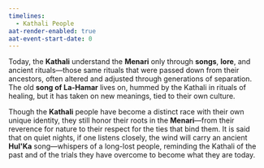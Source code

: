 ```yaml
---
timelines:
  - Kathali People
aat-render-enabled: true
aat-event-start-date: 0
---
```

Today, the **Kathali** understand the **Menari** only through **songs**, **lore**, and ancient rituals—those same rituals that were passed down from their ancestors, often altered and adjusted through generations of separation. The old **song of La-Hamar** lives on, hummed by the Kathali in rituals of healing, but it has taken on new meanings, tied to their own culture.

Though the **Kathali** people have become a distinct race with their own unique identity, they still honor their roots in the **Menari**—from their reverence for nature to their respect for the ties that bind them. It is said that on quiet nights, if one listens closely, the wind will carry an ancient **Hul'Ka** song—whispers of a long-lost people, reminding the Kathali of the past and of the trials they have overcome to become what they are today.